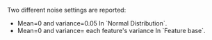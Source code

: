Two different noise settings are reported:
<ul>
  <li>Mean=0 and  variance=0.05 In `Normal Distribution`.</li>
  <li>Mean=0 and  variance= each feature's variance In `Feature base`.</li>
</ul>
